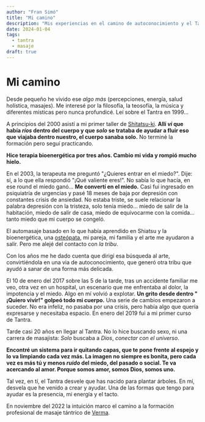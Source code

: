 ```yaml
---
author: "Fran Simó"
title: "Mi camino"
description: "Mis experiencias en el camino de autoconocimiento y el Tantra."
date: 2024-01-04
tags:
  - tantra
  - masaje
draft: true
---
```


# Mi camino

Desde pequeño he vivido ese _algo más_ (percepciones, energía, salud holística, masajes). Me interesé por la filosofía,
la teosofía, la música y diferentes místicas pero nunca profundicé. Leí sobre el Tantra en 1999...

A principios del 2000 asistí a mi primer taller de [Shitatsu-ki](https://shiatsuinstitutbarcelona.com/es/). **Allí _vi_
que había _ríos_ dentro del cuerpo y que _solo_ se trataba de ayudar a fluir eso que viajaba dentro nuestro, el cuerpo
sanaba solo.** No terminé la formación pero seguí practicando.

**Hice terapia bioenergética por tres años. Cambio mi vida y rompió mucho hielo.**

En el 2003, la terapeuta me preguntó "¿Quieres entrar en el miedo?". Dije: sí, a lo que ella respondió "¡Qué valiente
eres!". No sabía lo que hacía, en ese round el miedo ganó... **Me convertí en el miedo.**  Casi fui ingresado en
psiquiatría de urgencias y pasé 18 meses de baja por depresión con constantes crisis de ansiedad. No estaba triste, se
suele relacionar la palabra depresión con la tristeza, solo tenía miedo... miedo de salir de la habitación, miedo de
salir de casa, miedo de equivocarme con la comida... tanto miedo que mi cuerpo se congeló.

El automasaje basado en lo que había aprendido en Shiatsu y la bioenergética,
una [osteópata](https://www.fisioterapeutes.cat/es/ciudadanos/profesionales/3195), mi pareja, mi familia y el arte me
ayudaron a salir. Pero me alejé del contacto con _la tribu_.

Con los años me he dado cuenta que dirigí esa búsqueda al arte, convirtiéndola en una via de autoconocimiento, que
generó otra tribu que ayudó a sanar de una forma más delicada.

El 10 de enero del 2017 sobre las 5 de la tarde, tras un accidente familiar me veo, otra vez en un hospital, un
escenario que me enfrentaba al dolor, la impotencia y el miedo. Algo en mí volvió a explotar. **Un grito desde dentro "
¡Quiero vivir!" golpeó todo mi cuerpo.** Una serie de cambios empezaron a suceder. No era infeliz, no pasaba por una
crisis, pero había algo que quería expresarse y necesitaba espacio. En enero del 2019 fui a mi primer curso de Tantra.

Tarde casi 20 años en llegar al Tantra. No lo hice buscando sexo, ni una carrera de masajista: _Solo_ buscaba a _Dios_,
_conectar con el universo_.

**Encontré un sistema para ir quitando capas, que te pone frente al espejo y lo va limpiando cada vez más. La imagen no
siempre es bonita, pero cada vez es más tú y menos _ruido_ del miedo, del pasado o social.
Te va acercando al amor. Porque somos amor, somos Dios, somos uno.**

Tal vez, en tí, el Tantra desvele que has nacido para plantar árboles. En mí, desvela que he venido a crear y ayudar.
Una de las formas que tengo para ayudar es la presencia, mi energía y el tacto.

En noviembre del 2022 la intuición marco el camino a la formación profesional de masaje tántrico
de [Verma](https://vermarodriguez.com/).
